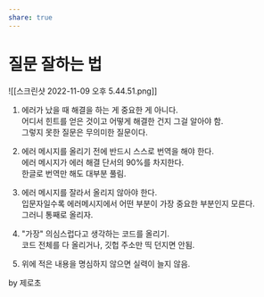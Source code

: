 ```yaml
---  
share: true  
---  
```

  
# 질문 잘하는 법  
![[스크린샷 2022-11-09 오후 5.44.51.png]]  
  
1. 에러가 났을 때 해결을 하는 게 중요한 게 아니다.  
   어디서 힌트를 얻은 것이고 어떻게 해결한 건지 그걸 알아야 함.   
   그렇지 못한 질문은 무의미한 질문이다.  
     
2. 에러 메시지를 올리기 전에 반드시 스스로 번역을 해야 한다.   
   에러 메시지가 에러 해결 단서의 90%를 차지한다.   
   한글로 번역만 해도 대부분 풀림.  
     
3. 에러 메시지를 잘라서 올리지 않아야 한다.   
   입문자일수록 에러메시지에서 어떤 부분이 가장 중요한 부분인지 모른다.   
   그러니 통째로 올리자.  
     
4. "가장" 의심스럽다고 생각하는 코드를 올리기.   
   코드 전체를 다 올리거나, 깃헙 주소만 띡 던지면 안됨.  
     
5. 위에 적은 내용을 명심하지 않으면 실력이 늘지 않음.  
  
by 제로초